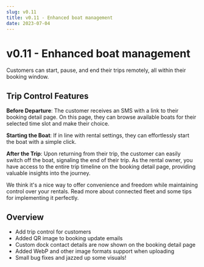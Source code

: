```yaml
---
slug: v0.11
title: v0.11 - Enhanced boat management
date: 2023-07-04
---
```


# v0.11 - Enhanced boat management

Customers can start, pause, and end their trips remotely, all within their booking window.

## Trip Control Features

**Before Departure**: The customer receives an SMS with a link to their booking detail page. On this page, they can browse available boats for their selected time slot and make their choice.

**Starting the Boat**: If in line with rental settings, they can effortlessly start the boat with a simple click.

**After the Trip**: Upon returning from their trip, the customer can easily switch off the boat, signaling the end of their trip. As the rental owner, you have access to the entire trip timeline on the booking detail page, providing valuable insights into the journey.

We think it's a nice way to offer convenience and freedom while maintaining control over your rentals. Read more about connected fleet and some tips for implementing it perfectly.

## Overview

- Add trip control for customers
- Added QR image to booking update emails
- Custom dock contact details are now shown on the booking detail page
- Added WebP and other image formats support when uploading
- Small bug fixes and jazzed up some visuals!

